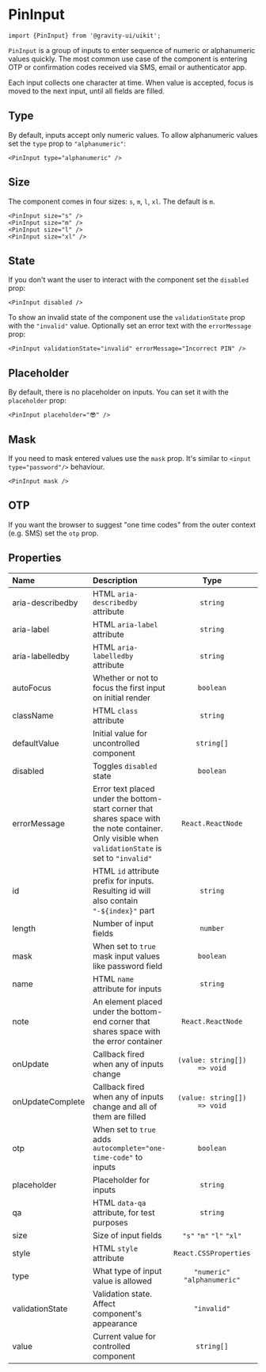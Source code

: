 <!--GITHUB_BLOCK-->

# PinInput

<!--/GITHUB_BLOCK-->

```tsx
import {PinInput} from '@gravity-ui/uikit';
```

`PinInput` is a group of inputs to enter sequence of numeric or alphanumeric values quickly. The most common use case of the component
is entering OTP or confirmation codes received via SMS, email or authenticator app.

Each input collects one character at time. When value is accepted, focus is moved to the next input, until all fields are filled.

## Type

By default, inputs accept only numeric values. To allow alphanumeric values set the `type` prop to `"alphanumeric"`:

<!--LANDING_BLOCK
<ExampleBlock
    code={`
<PinInput type="alphanumeric" />
`}
>
    <UIKit.PinInput type="alphanumeric" />
</ExampleBlock>
LANDING_BLOCK-->

<!--GITHUB_BLOCK-->

```tsx
<PinInput type="alphanumeric" />
```

<!--/GITHUB_BLOCK-->

## Size

The component comes in four sizes: `s`, `m`, `l`, `xl`. The default is `m`.

<!--LANDING_BLOCK
<ExampleBlock
    code={`
<PinInput size="s" />
<PinInput size="m" />
<PinInput size="l" />
<PinInput size="xl" />
`}
>
    <UIKit.PinInput size="s" />
    <UIKit.PinInput size="m" />
    <UIKit.PinInput size="l" />
    <UIKit.PinInput size="xl" />
</ExampleBlock>
LANDING_BLOCK-->

<!--GITHUB_BLOCK-->

```tsx
<PinInput size="s" />
<PinInput size="m" />
<PinInput size="l" />
<PinInput size="xl" />
```

<!--/GITHUB_BLOCK-->

## State

If you don't want the user to interact with the component set the `disabled` prop:

<!--LANDING_BLOCK
<ExampleBlock
    code={`
<PinInput disabled />
`}
>
    <UIKit.PinInput disabled />
</ExampleBlock>
LANDING_BLOCK-->

<!--GITHUB_BLOCK-->

```tsx
<PinInput disabled />
```

<!--/GITHUB_BLOCK-->

To show an invalid state of the component use the `validationState` prop with the `"invalid"` value. Optionally set an error text
with the `errorMessage` prop:

<!--LANDING_BLOCK
<ExampleBlock
    code={`
<PinInput validationState="invalid" errorMessage="Incorrect PIN" />
`}
>
    <UIKit.PinInput validationState="invalid" errorMessage="Incorrect PIN" />
</ExampleBlock>
LANDING_BLOCK-->

<!--GITHUB_BLOCK-->

```tsx
<PinInput validationState="invalid" errorMessage="Incorrect PIN" />
```

<!--/GITHUB_BLOCK-->

## Placeholder

By default, there is no placeholder on inputs. You can set it with the `placeholder` prop:

<!--LANDING_BLOCK
<ExampleBlock
    code={`
<PinInput placeholder="😎" />
`}
>
    <UIKit.PinInput placeholder="😎" />
</ExampleBlock>
LANDING_BLOCK-->

<!--GITHUB_BLOCK-->

```tsx
<PinInput placeholder="😎" />
```

<!--/GITHUB_BLOCK-->

## Mask

If you need to mask entered values use the `mask` prop. It's similar to `<input type="password"/>` behaviour.

<!--LANDING_BLOCK
<ExampleBlock
    code={`
<PinInput mask />
`}
>
    <UIKit.PinInput mask />
</ExampleBlock>
LANDING_BLOCK-->

<!--GITHUB_BLOCK-->

```tsx
<PinInput mask />
```

<!--/GITHUB_BLOCK-->

## OTP

If you want the browser to suggest "one time codes" from the outer context (e.g. SMS) set the `otp` prop.

## Properties

| Name             | Description                                                                                                                                          |             Type             |   Default   |
| :--------------- | :--------------------------------------------------------------------------------------------------------------------------------------------------- | :--------------------------: | :---------: |
| aria-describedby | HTML `aria-describedby` attribute                                                                                                                    |           `string`           |             |
| aria-label       | HTML `aria-label` attribute                                                                                                                          |           `string`           |             |
| aria-labelledby  | HTML `aria-labelledby` attribute                                                                                                                     |           `string`           |             |
| autoFocus        | Whether or not to focus the first input on initial render                                                                                            |          `boolean`           |             |
| className        | HTML `class` attribute                                                                                                                               |           `string`           |             |
| defaultValue     | Initial value for uncontrolled component                                                                                                             |          `string[]`          |             |
| disabled         | Toggles `disabled` state                                                                                                                             |          `boolean`           |             |
| errorMessage     | Error text placed under the bottom-start corner that shares space with the note container. Only visible when `validationState` is set to `"invalid"` |      `React.ReactNode`       |             |
| id               | HTML `id` attribute prefix for inputs. Resulting id will also contain `"-${index}"` part                                                             |           `string`           |             |
| length           | Number of input fields                                                                                                                               |           `number`           |     `4`     |
| mask             | When set to `true` mask input values like password field                                                                                             |          `boolean`           |             |
| name             | HTML `name` attribute for inputs                                                                                                                     |           `string`           |             |
| note             | An element placed under the bottom-end corner that shares space with the error container                                                             |      `React.ReactNode`       |             |
| onUpdate         | Callback fired when any of inputs change                                                                                                             | `(value: string[]) => void`  |             |
| onUpdateComplete | Callback fired when any of inputs change and all of them are filled                                                                                  | `(value: string[]) => void`  |             |
| otp              | When set to `true` adds `autocomplete="one-time-code"` to inputs                                                                                     |          `boolean`           |             |
| placeholder      | Placeholder for inputs                                                                                                                               |           `string`           |             |
| qa               | HTML `data-qa` attribute, for test purposes                                                                                                          |           `string`           |             |
| size             | Size of input fields                                                                                                                                 |   `"s"` `"m"` `"l"` `"xl"`   |    `"m"`    |
| style            | HTML `style` attribute                                                                                                                               |    `React.CSSProperties`     |             |
| type             | What type of input value is allowed                                                                                                                  | `"numeric"` `"alphanumeric"` | `"numeric"` |
| validationState  | Validation state. Affect component's appearance                                                                                                      |         `"invalid"`          |             |
| value            | Current value for controlled component                                                                                                               |          `string[]`          |             |
